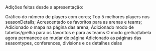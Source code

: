 Adições feitas desde a apresentação:

Gráfico do número de players com cores;
Top 5 melhores players nos seasonDetails;
Acrescentado os favoritos para as arenas e teams;
Adicionado o mapa na página das arena;
Adicionado modo de tabelas/grelha para os favoritos e para as teams
O modo grelha/tabela agora permanece ao mudar de página
Adicionado as páginas das seasontypes, conferences, divisions e os detalhes delas